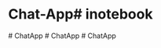 # Chat-App#   i n o t e b o o k  
 #   C h a t A p p  
 #   C h a t A p p  
 #   C h a t A p p  
 